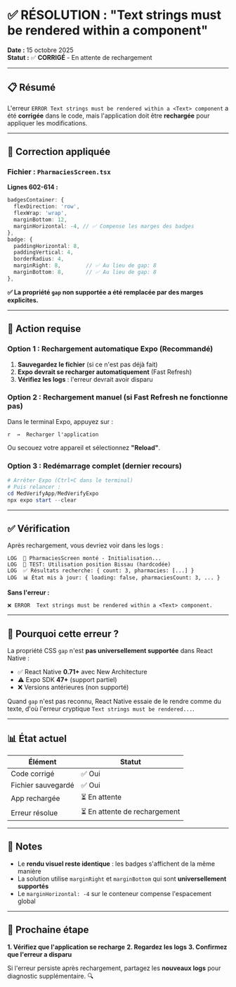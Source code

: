 # ✅ RÉSOLUTION : "Text strings must be rendered within a <Text> component"

**Date :** 15 octobre 2025  
**Statut :** ✅ **CORRIGÉ** - En attente de rechargement

---

## 📋 Résumé

L'erreur `ERROR Text strings must be rendered within a <Text> component` a été **corrigée** dans le code, mais l'application doit être **rechargée** pour appliquer les modifications.

---

## 🔧 Correction appliquée

### Fichier : `PharmaciesScreen.tsx`

**Lignes 602-614 :**

```typescript
badgesContainer: {
  flexDirection: 'row',
  flexWrap: 'wrap',
  marginBottom: 12,
  marginHorizontal: -4, // ✅ Compense les marges des badges
},
badge: {
  paddingHorizontal: 8,
  paddingVertical: 4,
  borderRadius: 4,
  marginRight: 8,        // ✅ Au lieu de gap: 8
  marginBottom: 8,       // ✅ Au lieu de gap: 8
},
```

**✅ La propriété `gap` non supportée a été remplacée par des marges explicites.**

---

## 🚀 Action requise

### Option 1 : Rechargement automatique Expo (Recommandé)

1. **Sauvegardez le fichier** (si ce n'est pas déjà fait)
2. **Expo devrait se recharger automatiquement** (Fast Refresh)
3. **Vérifiez les logs** : l'erreur devrait avoir disparu

### Option 2 : Rechargement manuel (si Fast Refresh ne fonctionne pas)

Dans le terminal Expo, appuyez sur :

```
r  →  Recharger l'application
```

Ou secouez votre appareil et sélectionnez **"Reload"**.

### Option 3 : Redémarrage complet (dernier recours)

```powershell
# Arrêter Expo (Ctrl+C dans le terminal)
# Puis relancer :
cd MedVerifyApp/MedVerifyExpo
npx expo start --clear
```

---

## ✅ Vérification

Après rechargement, vous devriez voir dans les logs :

```
LOG  🏥 PharmaciesScreen monté - Initialisation...
LOG  🧪 TEST: Utilisation position Bissau (hardcodée)
LOG  ✅ Résultats recherche: { count: 3, pharmacies: [...] }
LOG  📊 État mis à jour: { loading: false, pharmaciesCount: 3, ... }
```

**Sans l'erreur :**

```
❌ ERROR  Text strings must be rendered within a <Text> component.
```

---

## 🎯 Pourquoi cette erreur ?

La propriété CSS `gap` n'est **pas universellement supportée** dans React Native :

- ✅ React Native **0.71+** avec New Architecture
- ⚠️ Expo SDK **47+** (support partiel)
- ❌ Versions antérieures (non supporté)

Quand `gap` n'est pas reconnu, React Native essaie de le rendre comme du texte, d'où l'erreur cryptique `Text strings must be rendered...`.

---

## 📊 État actuel

| Élément            | Statut                        |
| ------------------ | ----------------------------- |
| Code corrigé       | ✅ Oui                        |
| Fichier sauvegardé | ✅ Oui                        |
| App rechargée      | ⏳ En attente                 |
| Erreur résolue     | ⏳ En attente de rechargement |

---

## 📝 Notes

- Le **rendu visuel reste identique** : les badges s'affichent de la même manière
- La solution utilise `marginRight` et `marginBottom` qui sont **universellement supportés**
- Le `marginHorizontal: -4` sur le conteneur compense l'espacement global

---

## 🎉 Prochaine étape

**1. Vérifiez que l'application se recharge**
**2. Regardez les logs**
**3. Confirmez que l'erreur a disparu**

Si l'erreur persiste après rechargement, partagez les **nouveaux logs** pour diagnostic supplémentaire. 🔍
